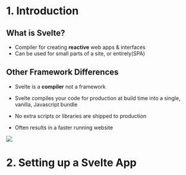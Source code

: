 # 1. Introduction

## What is Svelte?

- Compiler for creating **reactive** web apps & interfaces
- Can be used for small parts of a site, or entirely(SPA)

## Other Framework Differences

- Svelte is a **compiler** not a framework
- Svelte compiles your code for production at build time into a single, vanilla, Javascript bundle

- No extra scripts or libraries are shipped to production
- Often results in a faster running website

![](https://i.imgur.com/QTuet3D.png)

# 2. Setting up a Svelte App